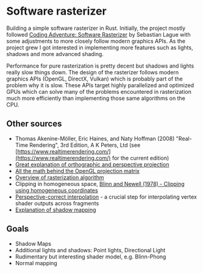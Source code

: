 # Software rasterizer

Building a simple software rasterizer in Rust. Initially, the project mostly followed
[Coding Adventure: Software Rasterizer](https://www.youtube.com/watch?v=yyJ-hdISgnw&t=2436s)
by Sebastian Lague with some adjustments to more closely follow modern
graphics APIs.
As the project grew I got interested in implementing more features such as lights,
shadows and more advanced shading.

Performance for pure rasterization is pretty decent but shadows and lights really
slow things down. The design of the rasterizer follows modern graphics APIs
(OpenGL, DirectX, Vulkan) which is probably part of the problem why it is slow.
These APIs target highly parallelized and optimized GPUs which can solve many
of the problems encountered in rasterization much more efficiently than
implementing those same algorithms on the CPU.

## Other sources

- Thomas Akenine-Möller, Eric Haines, and Naty Hoffman (2008) "Real-Time Rendering", 3rd Edition, A K Peters, Ltd
  (see [https://www.realtimerendering.com/](https://www.realtimerendering.com/) for the current edition)
- [Great explanation of orthographic and perspective projection](https://www.youtube.com/watch?v=U0_ONQQ5ZNM)
- [All the math behind the OpenGL projection matrix](https://www.songho.ca/opengl/gl_projectionmatrix.html)
- [Overview of rasterization algorithm](https://www.scratchapixel.com/lessons/3d-basic-rendering/rasterization-practical-implementation/overview-rasterization-algorithm.html)
- Clipping in homogeneous space, [Blinn and Newell (1978) - Clipping using homogeneous coordinates](https://dl.acm.org/doi/10.1145/965139.807398)
- [Perspective-correct interpolation](https://www.comp.nus.edu.sg/%7Elowkl/publications/lowk_persp_interp_techrep.pdf) - a crucial step for interpolating vertex shader outputs across fragments
- [Explanation of shadow mapping](https://learnopengl.com/Advanced-Lighting/Shadows/Shadow-Mapping)

## Goals

- Shadow Maps
- Additional lights and shadows: Point lights, Directional Light
- Rudimentary but interesting shader model, e.g. Blinn-Phong
- Normal mapping
